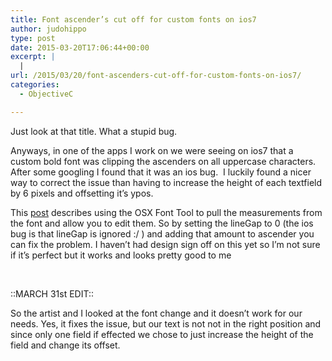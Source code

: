 ```yaml
---
title: Font ascender’s cut off for custom fonts on ios7
author: judohippo
type: post
date: 2015-03-20T17:06:44+00:00
excerpt: |
  |
url: /2015/03/20/font-ascenders-cut-off-for-custom-fonts-on-ios7/
categories:
  - ObjectiveC

---
```

Just look at that title. What a stupid bug.

Anyways, in one of the apps I work on we were seeing on ios7 that a custom bold font was clipping the ascenders on all uppercase characters. After some googling I found that it was an ios bug.  I luckily found a nicer way to correct the issue than having to increase the height of each textfield by 6 pixels and offsetting it&#8217;s ypos.

This [post][1] describes using the OSX Font Tool to pull the measurements from the font and allow you to edit them. So by setting the lineGap to 0 (the ios bug is that lineGap is ignored :/ ) and adding that amount to ascender you can fix the problem. I haven&#8217;t had design sign off on this yet so I&#8217;m not sure if it&#8217;s perfect but it works and looks pretty good to me

&nbsp;

::MARCH 31st EDIT::

So the artist and I looked at the font change and it doesn&#8217;t work for our needs. Yes, it fixes the issue, but our text is not not in the right position and since only one field if effected we chose to just increase the height of the field and change its offset.

 [1]: http://mbauman.net/geek/2009/03/15/minor-truetype-font-editing-on-a-mac/